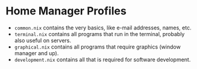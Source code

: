 # Home Manager Profiles

 * `common.nix` contains the very basics, like
   e-mail addresses, names, etc.
 * `terminal.nix` contains all programs that run
   in the terminal, probably also useful on
   servers.
 * `graphical.nix` contains all programs that
   require graphics (window manager and up).
 * `development.nix` contains all that is
   required for software development.
